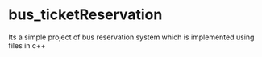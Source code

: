 # bus_ticketReservation
Its a simple project of bus reservation system which is implemented using files in c++
